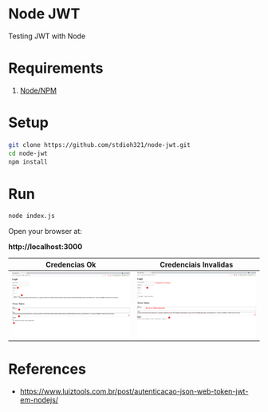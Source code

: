# Node JWT
Testing JWT with Node

# Requirements
1. [Node/NPM](https://nodejs.org/en/download/)

# Setup

```sh
git clone https://github.com/stdioh321/node-jwt.git
cd node-jwt
npm install
```

# Run
```sh
node index.js
```

Open your browser at:

**http://localhost:3000**

|Credencias Ok | Credenciais Invalidas|
|:--:|:--:|
|![OK](./docs/screenshot_01.png)|![Invalidas](./docs/screenshot_02.png)|

# References
* https://www.luiztools.com.br/post/autenticacao-json-web-token-jwt-em-nodejs/